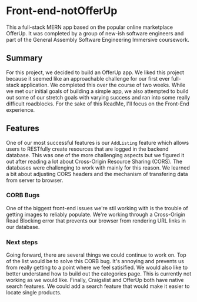 # Front-end-notOfferUp
This a full-stack MERN app based on the popular online marketplace OfferUp. It was completed by a group of new-ish software engineers and part of the General Assembly Software Engineering Immersive coursework. 

## Summary 
For this project, we decided to build an OfferUp app. We liked this project because it seemed like an approachable challenge for our first ever full-stack application. We completed this over the course of two weeks. While we met our initial goals of building a simple app, we also attempted to build out some of our stretch goals with varying success and ran into some really difficult roadblocks. For the sake of this ReadMe, I'll focus on the Front-End experience. 

## Features
One of our most successful features is our `AddListing` feature which allows users to RESTfully create resources that are logged in the backend database. This was one of the more challenging aspects but we figured it out after reading a lot about Cross-Origin Resource Sharing (CORS). The databases were challenging to work with mainly for this reason. We learned a bit about adjusting CORS headers and the mechanism of transfering data from server to browser. 

### CORB Bugs
One of the biggest front-end issues we're stil working with is the trouble of getting images to reliably populate. We're working through a Cross-Origin Read Blocking error that prevents our browser from rendering URL links in our database. 

### Next steps
Going forward, there are several things we could continue to work on. Top of the list would be to solve this CORB bug. It's annoying and prevents us from really getting to a point where we feel satisified. 
We would also like to better understand how to build out the categories page. This is currently not working as we would like. 
Finally, Craigslist and OfferUp both have native search features. We could add a search feature that would make it easier to locate single products. 
